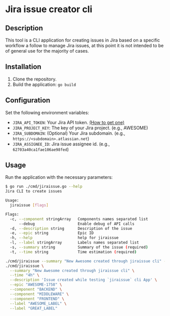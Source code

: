 # Jira issue creator cli

## Description

This tool is a CLI application for creating issues in Jira based on a specific workflow a follow to manage Jira issues, at this point it is not intended to be of general use for the majority of cases.

## Installation
1. Clone the repository.
2. Build the application: `go build`

## Configuration
Set the following environment variables:
- `JIRA_API_TOKEN`: Your Jira API token. [(How to get one)](https://developer.atlassian.com/cloud/jira/platform/basic-auth-for-rest-apis/)
- `JIRA_PROJECT_KEY`: The key of your Jira project. (e.g., AWESOME)
- `JIRA_SUBDOMAIN`: (Optional) Your Jira subdomain. (e.g., `https://<subdomain>.atlassian.net`)
- `JIRA_ASSIGNEE_ID`: Jira issue assignee id. (e.g., `62703a40ca1fae106ae98fed`)

## Usage
Run the application with the necessary parameters:

```bash
$ go run ./cmd/jiraissue.go --help
Jira CLI to create issues

Usage:
  jiraissue [flags]

Flags:
  -c, --component stringArray   Components names separated list
      --debug                   Enable debug of API calls
  -d, --description string      Description of the issue
  -e, --epic string             Epic ID
  -h, --help                    help for jiraissue
  -l, --label stringArray       Labels names separated list
  -s, --summary string          Summary of the issue (required)
  -t, --time string             Time estimation (required)

./cmd/jiraissue --summary "New Awesome created through jiraissue cli" --time "1" --description 'Issue created while testing `jiraissue` cli App' --epic "AWESOME-1758" --component 18901 --label "AWESOME_Label"
./cmd/jiraissue \
  --summary "New Awesome created through jiraissue cli" \
  --time "4h" \
  --description 'Issue created while testing `jiraissue` cli App' \
  --epic "AWESOME-1758" \
  --component "BACKEND" \
  --component "MIDDLEWARE" \
  --component "FRONTEND" \
  --label "AWESOME_LABEL" \
  --label "GREAT_LABEL"
```
